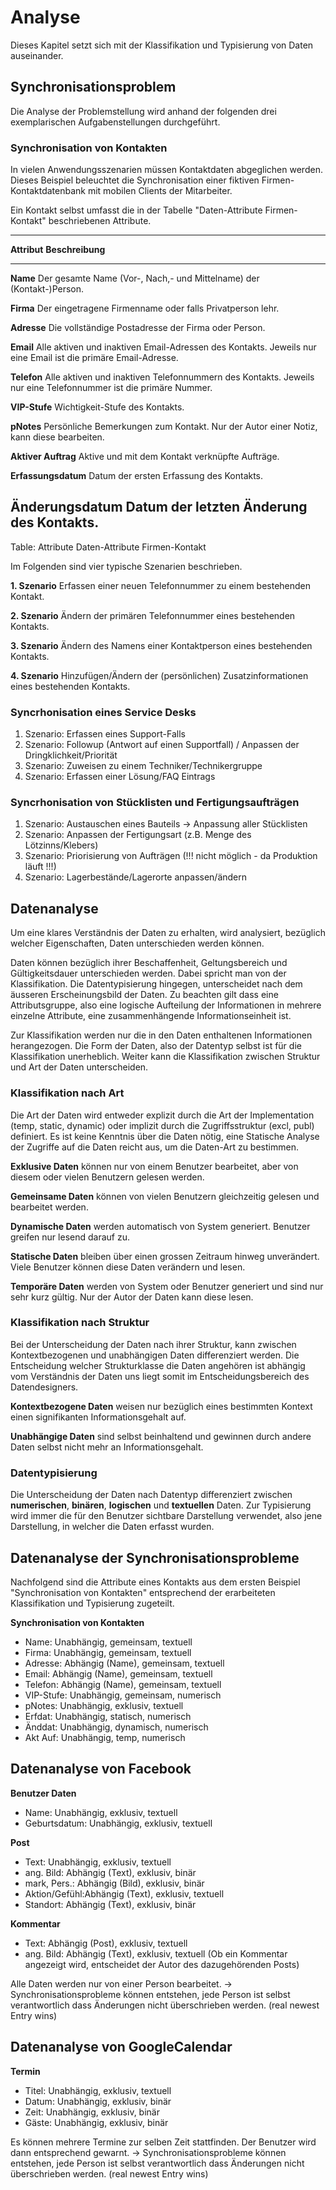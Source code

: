 

# Analyse
Dieses Kapitel setzt sich mit der Klassifikation und Typisierung von Daten auseinander. 

## Synchronisationsproblem
Die Analyse der Problemstellung wird anhand der folgenden drei exemplarischen Aufgabenstellungen durchgeführt.

### Synchronisation von Kontakten
In vielen Anwendungsszenarien müssen Kontaktdaten abgeglichen werden. Dieses Beispiel beleuchtet die Synchronisation einer fiktiven Firmen-Kontaktdatenbank mit mobilen Clients der Mitarbeiter.

Ein Kontakt selbst umfasst die in der Tabelle "Daten-Attribute Firmen-Kontakt" beschriebenen Attribute.

-------------------------------------------------------------------------------
__Attribut__                __Beschreibung__
--------------------------- --------------------------------------------------
__Name__                    Der gesamte Name (Vor-, Nach,- und Mittelname)
                            der (Kontakt-)Person.

__Firma__                   Der eingetragene Firmenname oder falls 
                            Privatperson lehr.

__Adresse__                 Die vollständige Postadresse der Firma oder Person.

__Email__                   Alle aktiven und inaktiven Email-Adressen des
                            Kontakts. Jeweils nur eine Email ist die primäre
                            Email-Adresse.

__Telefon__                 Alle aktiven und inaktiven Telefonnummern des
                            Kontakts. Jeweils nur eine Telefonnummer ist die primäre Nummer.

__VIP-Stufe__               Wichtigkeit-Stufe des Kontakts.

__pNotes__                  Persönliche Bemerkungen zum Kontakt. Nur der Autor 
                            einer Notiz, kann diese bearbeiten.

__Aktiver Auftrag__         Aktive und mit dem Kontakt verknüpfte Aufträge.

__Erfassungsdatum__         Datum der ersten Erfassung des Kontakts.

__Änderungsdatum__          Datum der letzten Änderung des Kontakts.
-------------------------------------------------------------------------------
Table: Attribute Daten-Attribute Firmen-Kontakt 


Im Folgenden sind vier typische Szenarien beschrieben.

__1. Szenario__
Erfassen einer neuen Telefonnummer zu einem bestehenden Kontakt.

__2. Szenario__
Ändern der primären Telefonnummer eines bestehenden Kontakts.

__3. Szenario__
Ändern des Namens einer Kontaktperson eines bestehenden Kontakts.

__4. Szenario__
Hinzufügen/Ändern der (persönlichen) Zusatzinformationen eines bestehenden Kontakts.


### Syncrhonisation eines Service Desks
1. Szenario: Erfassen eines Support-Falls
2. Szenario: Followup (Antwort auf einen Supportfall) / Anpassen der Dringklichkeit/Priorität
3. Szenario: Zuweisen zu einem Techniker/Technikergruppe
4. Szenario: Erfassen einer Lösung/FAQ Eintrags

### Syncrhonisation von Stücklisten und Fertigungsaufträgen 
1. Szenario: Austauschen eines Bauteils -> Anpassung aller Stücklisten
2. Szenario: Anpassen der Fertigungsart (z.B. Menge des Lötzinns/Klebers)
3. Szenario: Priorisierung von Aufträgen (!!! nicht möglich - da Produktion läuft !!!)
4. Szenario: Lagerbestände/Lagerorte anpassen/ändern

## Datenanalyse
<!-- 
Typen von Daten:
- Numerische (int, float)
- Binäre (binary)
- Textuelle (char, string)
- Logische (boolean)

Beschaffenheit von Daten
- eigene Daten (eigener Post eines Blogs) (exclusive Daten)
- geteilte Daten (geteilter Post eines Blogs (mehrere Autoren)) (gemeinsame Daten)
- kontextuell abhängige Daten (Kommentar eines Posts) (Kontextbezogene Daten)
- logisch abhängige Daten (Alter eines Posts (seit Publizierung)) (Logisch abhängige Daten)
-->

Um eine klares Verständnis der Daten zu erhalten, wird analysiert, bezüglich welcher Eigenschaften, Daten unterschieden werden können. 

Daten können bezüglich ihrer Beschaffenheit, Geltungsbereich und Gültigkeitsdauer unterschieden werden. Dabei spricht man von der Klassifikation. 
Die Datentypisierung hingegen, unterscheidet nach dem äusseren Erscheinungsbild der Daten.
Zu beachten gilt dass eine Attributsgruppe, also eine logische Aufteilung der Informationen in mehrere einzelne Attribute, eine zusammenhängende Informationseinheit ist.

<!-- 
Begriff der Klassifikation einführen
Begriff der Attribute und Attributgruppen, Bildung von Gruppen durch Dateningenieur

Klassifikation... aber nicht nötigerweise Datentyp (num, bin, text, logical)

Diskussion Auftreten von Daten
 -->

Zur Klassifikation werden nur die in den Daten enthaltenen Informationen herangezogen. Die Form der Daten, also der Datentyp selbst ist für die Klassifikation unerheblich.
Weiter kann die Klassifikation zwischen Struktur und Art der Daten unterscheiden.

### Klassifikation nach Art
Die Art der Daten wird entweder explizit durch die Art der Implementation (temp, static, dynamic) oder implizit durch die Zugriffsstruktur (excl, publ) definiert. Es ist keine Kenntnis über die Daten nötig, eine Statische Analyse der Zugriffe auf die Daten reicht aus, um die Daten-Art zu bestimmen.
<!-- !!!!!!!!!!!!! Statische Analyse -->

__Exklusive Daten__ können nur von einem Benutzer bearbeitet, aber von diesem oder vielen Benutzern gelesen werden.

__Gemeinsame Daten__ können von vielen Benutzern gleichzeitig gelesen und bearbeitet werden.

__Dynamische Daten__ werden automatisch von System generiert. Benutzer greifen nur lesend darauf zu.

__Statische Daten__ bleiben über einen grossen Zeitraum hinweg unverändert. Viele Benutzer können diese Daten verändern und lesen.

__Temporäre Daten__ werden von System oder Benutzer generiert und sind nur sehr kurz gültig. Nur der Autor der Daten kann diese lesen.


### Klassifikation nach Struktur
Bei der Unterscheidung der Daten nach ihrer Struktur, kann zwischen Kontextbezogenen und unabhängigen Daten differenziert werden. Die Entscheidung welcher Strukturklasse die Daten angehören ist abhängig vom Verständnis der Daten uns liegt somit im Entscheidungsbereich des Datendesigners. 

__Kontextbezogene Daten__ weisen nur bezüglich eines bestimmten Kontext einen signifikanten Informationsgehalt auf.

__Unabhängige Daten__ sind selbst beinhaltend und gewinnen durch andere Daten selbst nicht mehr an Informationsgehalt.

### Datentypisierung
Die Unterscheidung der Daten nach Datentyp differenziert zwischen __numerischen__, __binären__, __logischen__ und __textuellen__ Daten. Zur Typisierung wird immer die für den Benutzer sichtbare Darstellung verwendet, also jene Darstellung, in welcher die Daten erfasst wurden.


## Datenanalyse der Synchronisationsprobleme
Nachfolgend sind die Attribute eines Kontakts aus dem ersten Beispiel "Synchronisation von Kontakten" entsprechend der erarbeiteten Klassifikation und Typisierung zugeteilt.

__Synchronisation von Kontakten__
- Name:         Unabhängig,         gemeinsam,      textuell
- Firma:        Unabhängig,         gemeinsam,      textuell
- Adresse:      Abhängig (Name),    gemeinsam,      textuell
- Email:        Abhängig (Name),    gemeinsam,      textuell
- Telefon:      Abhängig (Name),    gemeinsam,      textuell
- VIP-Stufe:    Unabhängig,         gemeinsam,      numerisch
- pNotes:       Unabhängig,         exklusiv,       textuell
- Erfdat:       Unabhängig,         statisch,       numerisch
- Änddat:       Unabhängig,         dynamisch,      numerisch
- Akt Auf:      Unabhängig,         temp,           numerisch


## Datenanalyse von Facebook

__Benutzer Daten__
- Name:         Unabhängig,         exklusiv,       textuell
- Geburtsdatum: Unabhängig,         exklusiv,       textuell

__Post__
- Text:         Unabhängig,         exklusiv,       textuell
- ang. Bild:    Abhängig (Text),    exklusiv,       binär
- mark, Pers.:  Abhängig (Bild),    exklusiv,       binär
- Aktion/Gefühl:Abhängig (Text),    exklusiv,       textuell
- Standort:     Abhängig (Text),    exklusiv,       binär

__Kommentar__
- Text:         Abhängig (Post),    exklusiv,       textuell
- ang. Bild:    Abhängig (Text),    exklusiv,       textuell
(Ob ein Kommentar angezeigt wird, entscheidet der Autor des dazugehörenden Posts)

Alle Daten werden nur von einer Person bearbeitet. -> Synchronisationsprobleme können entstehen, jede Person ist selbst verantwortlich dass Änderungen nicht überschrieben werden. (real newest Entry wins) 

## Datenanalyse von GoogleCalendar

__Termin__
- Titel:        Unabhängig,         exklusiv,       textuell
- Datum:        Unabhängig,         exklusiv,       binär
- Zeit:         Unabhängig,         exklusiv,       binär
- Gäste:        Unabhängig,         exklusiv,       binär

Es können mehrere Termine zur selben Zeit stattfinden. Der Benutzer wird dann entsprechend gewarnt. -> Synchronisationsprobleme können entstehen, jede Person ist selbst verantwortlich dass Änderungen nicht überschrieben werden. (real newest Entry wins) 

<!--## Diskussion bekannter Verfahren
 (und Erklährung) in Bezug auf Ergebnisse der Datenanalyse -->
